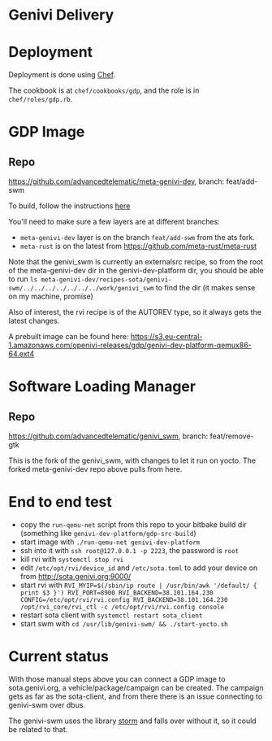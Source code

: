 # Genivi Delivery

# Deployment

Deployment is done using [Chef](https://docs.chef.io/).

The cookbook is at `chef/cookbooks/gdp`, and the role is in `chef/roles/gdp.rb`.

# GDP Image

## Repo

https://github.com/advancedtelematic/meta-genivi-dev, branch: feat/add-swm

To build, follow the instructions [here](https://github.com/advancedtelematic/meta-genivi-dev#building-the-genivi-development-platform-gdp)

You'll need to make sure a few layers are at different branches:

- `meta-genivi-dev` layer is on the branch `feat/add-swm` from the ats fork.
- `meta-rust` is on the latest from https://github.com/meta-rust/meta-rust

Note that the genivi_swm is currently an externalsrc recipe, so from the root of the meta-genivi-dev dir in the genivi-dev-platform dir, you should be able to run `ls meta-genivi-dev/recipes-sota/genivi-swm/../../../../../../../work/genivi_swm` to find the dir (it makes sense on my machine, promise)

Also of interest, the rvi recipe is of the AUTOREV type, so it always gets the latest changes.

A prebuilt image can be found here: https://s3.eu-central-1.amazonaws.com/openivi-releases/gdp/genivi-dev-platform-qemux86-64.ext4

# Software Loading Manager

## Repo

https://github.com/advancedtelematic/genivi_swm, branch: feat/remove-gtk

This is the fork of the genivi_swm, with changes to let it run on yocto. The forked meta-genivi-dev repo above pulls from here.

# End to end test

- copy the `run-qemu-net` script from this repo to your bitbake build dir (something like `genivi-dev-platform/gdp-src-build`)
- start image with `./run-qemu-net genivi-dev-platform`
- ssh into it with `ssh root@127.0.0.1 -p 2223`, the password is `root`
- kill rvi with `systemctl stop rvi`
- edit `/etc/opt/rvi/device_id` and `/etc/sota.toml` to add your device on from http://sota.genivi.org:9000/
- start rvi with `RVI_MYIP=$(/sbin/ip route | /usr/bin/awk '/default/ { print $3 }') RVI_PORT=8900 RVI_BACKEND=38.101.164.230 CONFIG=/etc/opt/rvi/rvi.config RVI_BACKEND=38.101.164.230 /opt/rvi_core/rvi_ctl -c /etc/opt/rvi/rvi.config console`
- restart sota client with `systemctl restart sota_client`
- start swm with `cd /usr/lib/genivi-swm/ && ./start-yocto.sh`

# Current status

With those manual steps above you can connect a GDP image to sota.genivi.org, a vehicle/package/campaign can be created. The campaign gets as far as the sota-client, and from there there is an issue connecting to genivi-swm over dbus.

The genivi-swm uses the library [storm](https://pypi.python.org/pypi/storm) and falls over without it, so it could be related to that.
